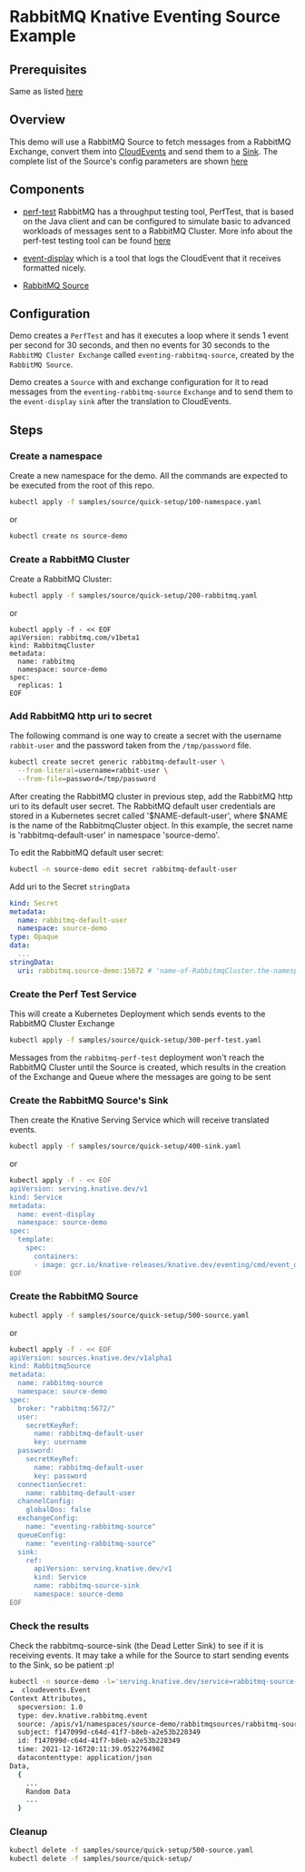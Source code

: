 # RabbitMQ Knative Eventing Source Example

## Prerequisites

Same as listed [here](../../../docs/source.md#prerequisites)

## Overview

This demo will use a RabbitMQ Source to fetch messages from a RabbitMQ Exchange, convert them into [CloudEvents](https://cloudevents.io/) and send them to a [Sink](https://knative.dev/docs/eventing/sinks/#about-sinks). The complete list of the Source's config parameters are shown [here](../../../docs/source.md)

## Components

- [perf-test](https://github.com/rabbitmq/rabbitmq-perf-test) RabbitMQ has a throughput testing tool, PerfTest, that is based on the Java client and can be configured to simulate basic to advanced workloads of messages sent to a RabbitMQ Cluster. More info about the perf-test testing tool can be found [here](../perf-test.help.env.text)

- [event-display](https://github.com/knative/eventing/tree/main/cmd/event_display)
  which is a tool that logs the CloudEvent that it receives formatted nicely.

- [RabbitMQ Source](../../../docs/source.md)

## Configuration

Demo creates a `PerfTest` and has it executes a loop where it sends 1 event per second for 30 seconds, and then no events for 30 seconds to the `RabbitMQ Cluster Exchange` called `eventing-rabbitmq-source`, created by the `RabbitMQ Source`.

Demo creates a `Source` with and exchange configuration for it to read messages from the `eventing-rabbitmq-source` `Exchange` and to send them to the `event-display` `sink` after the translation to CloudEvents.

## Steps

### Create a namespace

Create a new namespace for the demo. All the commands are expected to be
executed from the root of this repo.

```sh
kubectl apply -f samples/source/quick-setup/100-namespace.yaml
```
or
```sh
kubectl create ns source-demo
```

### Create a RabbitMQ Cluster

Create a RabbitMQ Cluster:

```sh
kubectl apply -f samples/source/quick-setup/200-rabbitmq.yaml
```
or
```
kubectl apply -f - << EOF
apiVersion: rabbitmq.com/v1beta1
kind: RabbitmqCluster
metadata:
  name: rabbitmq
  namespace: source-demo
spec:
  replicas: 1
EOF
```

### Add RabbitMQ http uri to secret

The following command is one way to create a secret with the username
`rabbit-user` and the password taken from the `/tmp/password` file.

```sh
kubectl create secret generic rabbitmq-default-user \
  --from-literal=username=rabbit-user \
  --from-file=password=/tmp/password
```

After creating the RabbitMQ cluster in previous step, add the RabbitMQ http uri to its default user secret.
The RabbitMQ default user credentials are stored in a Kubernetes secret called '$NAME-default-user', where $NAME is the name of the RabbitmqCluster object.
In this example, the secret name is 'rabbitmq-default-user' in namespace 'source-demo'.

To edit the RabbitMQ default user secret:
```sh
kubectl -n source-demo edit secret rabbitmq-default-user
```

Add uri to the Secret `stringData`
```yaml
kind: Secret
metadata:
  name: rabbitmq-default-user
  namespace: source-demo
type: Opaque
data:
  ...
stringData:
  uri: rabbitmq.source-demo:15672 # 'name-of-RabbitmqCluster.the-namespace:http-port' this is the management UI IP/URL not the amqp protocol
```

### Create the Perf Test Service

This will create a Kubernetes Deployment which sends events to the RabbitMQ Cluster Exchange

```sh
kubectl apply -f samples/source/quick-setup/300-perf-test.yaml
```

Messages from the `rabbitmq-perf-test` deployment won't reach the RabbitMQ Cluster until the Source is created, which results in the creation of the Exchange and Queue where the messages are going to be sent

### Create the RabbitMQ Source's Sink

Then create the Knative Serving Service which will receive translated events.

```sh
kubectl apply -f samples/source/quick-setup/400-sink.yaml
```
or
```sh
kubectl apply -f - << EOF
apiVersion: serving.knative.dev/v1
kind: Service
metadata:
  name: event-display
  namespace: source-demo
spec:
  template:
    spec:
      containers:
      - image: gcr.io/knative-releases/knative.dev/eventing/cmd/event_display
EOF
```

### Create the RabbitMQ Source

```sh
kubectl apply -f samples/source/quick-setup/500-source.yaml
```
or
```sh
kubectl apply -f - << EOF
apiVersion: sources.knative.dev/v1alpha1
kind: RabbitmqSource
metadata:
  name: rabbitmq-source
  namespace: source-demo
spec:
  broker: "rabbitmq:5672/"
  user:
    secretKeyRef:
      name: rabbitmq-default-user
      key: username
  password:
    secretKeyRef:
      name: rabbitmq-default-user
      key: password
  connectionSecret:
    name: rabbitmq-default-user
  channelConfig:
    globalQos: false
  exchangeConfig:
    name: "eventing-rabbitmq-source"
  queueConfig:
    name: "eventing-rabbitmq-source"
  sink:
    ref:
      apiVersion: serving.knative.dev/v1
      kind: Service
      name: rabbitmq-source-sink
      namespace: source-demo
EOF
```

### Check the results

Check the rabbitmq-source-sink (the Dead Letter Sink) to see if it is receiving events.
It may take a while for the Source to start sending events to the Sink, so be patient :p!

```sh
kubectl -n source-demo -l='serving.knative.dev/service=rabbitmq-source-sink' logs -c user-container
☁️  cloudevents.Event
Context Attributes,
  specversion: 1.0
  type: dev.knative.rabbitmq.event
  source: /apis/v1/namespaces/source-demo/rabbitmqsources/rabbitmq-source
  subject: f147099d-c64d-41f7-b8eb-a2e53b228349
  id: f147099d-c64d-41f7-b8eb-a2e53b228349
  time: 2021-12-16T20:11:39.052276498Z
  datacontenttype: application/json
Data,
  {
    ...
    Random Data
    ...
  }
```

### Cleanup

```sh
kubectl delete -f samples/source/quick-setup/500-source.yaml
kubectl delete -f samples/source/quick-setup/
```
